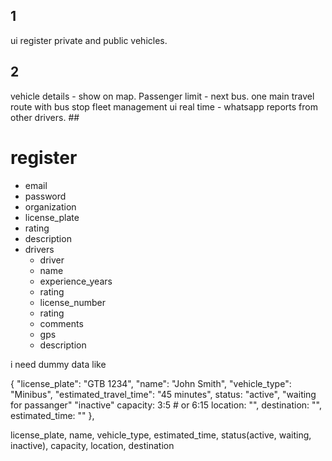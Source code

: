 ## 1 
ui register private and public vehicles.


## 2


vehicle details - show on map.
Passenger limit - next bus.
one main travel route with bus stop
fleet management ui
real time - whatsapp reports from other drivers. ##



 

 # register
 - email
 - password
 - organization
 - license_plate
 - rating
 - description
 - drivers
    - driver
    - name
    - experience_years
    - rating
    - license_number
    - rating
    - comments
    - gps
    - description





i need dummy data like 

{
      "license_plate": "GTB 1234",
        "name": "John Smith",
      "vehicle_type": "Minibus",
      "estimated_travel_time": "45 minutes",
status: "active", "waiting for passanger" "inactive"
capacity:  3:5 # or 6:15
location: "",
destination: "",
estimated_time: ""
    },

license_plate, name, vehicle_type, estimated_time, status(active, waiting, inactive), capacity, location, destination